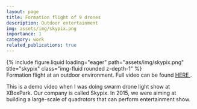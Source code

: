 ```yaml
---
layout: page
title: Formation flight of 9 drones
description: Outdoor entertainment
img: assets/img/skypix.png
importance: 1
category: work
related_publications: true
---
```


<div class="row">
    <div class="col-sm mt-3 mt-md-0">
        {% include figure.liquid loading="eager" path="assets/img/skypix.png" title="skypix" class="img-fluid rounded z-depth-1" %}
    </div>
</div>
<div class="caption">
    Formation flight at an outdoor environment. Full video can be found <a href="https://www.youtube.com/watch?v=S4STgIXOvcU"> HERE </a>.
</div>

This is a demo video when I was doing swarm drone light show at XBoxPark. Our company is called Skypix. In 2015, we were aiming at building a large-scale of quadrotors that can perform entertainment show. 
